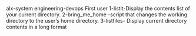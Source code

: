 alx-system engineering-devops First user
1-listit-Display the contents list of your current directory.
2-bring_me_home -script that changes the working directory to the user’s home directory.
3-listfiles- Display current directory contents in a long format
